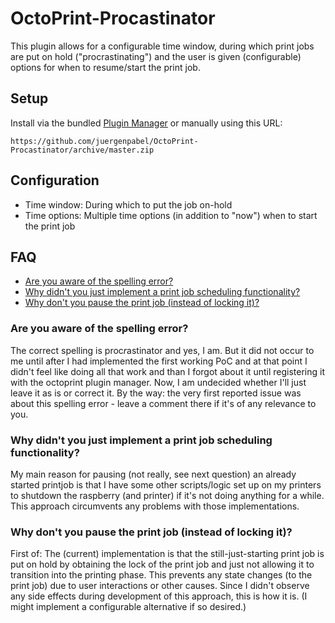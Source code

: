 # OctoPrint-Procastinator

This plugin allows for a configurable time window, during which print jobs are put on hold ("procrastinating") and
the user is given (configurable) options for when to resume/start the print job.

## Setup

Install via the bundled [Plugin Manager](https://docs.octoprint.org/en/master/bundledplugins/pluginmanager.html)
or manually using this URL:

    https://github.com/juergenpabel/OctoPrint-Procastinator/archive/master.zip

## Configuration

 * Time window: During which to put the job on-hold
 * Time options: Multiple time options (in addition to "now") when to start the print job

## FAQ

- [Are you aware of the spelling error?](#are-you-aware-of-the-spelling-error)
- [Why didn't you just implement a print job scheduling functionality?](why-didnt-you-just-implement-a-print-job-scheduling-functionality)
- [Why don't you pause the print job (instead of locking it)?](why-dont-you-pause-the-print-job-instead-of-locking-it)

### Are you aware of the spelling error?

The correct spelling is proc*r*astinator and yes, I am. But it did not occur to me until
after I had implemented the first working PoC and at that point I didn't feel like doing
all that work and than I forgot about it until registering it with the octoprint plugin
manager. Now, I am undecided whether I'll just leave it as is or correct it.
By the way: the very first reported issue was about this spelling error - leave a comment
there if it's of any relevance to you.

### Why didn't you just implement a print job scheduling functionality?

My main reason for pausing (not really, see next question) an already started printjob
is that I have some other scripts/logic set up on my printers to shutdown the raspberry
(and printer) if it's not doing anything for a while. This approach circumvents any
problems with those implementations.

### Why don't you pause the print job (instead of locking it)?

First of: The (current) implementation is that the still-just-starting print job is put
on hold by obtaining the lock of the print job and just not allowing it to transition
into the printing phase.
This prevents any state changes (to the print job) due to user interactions or other
causes. Since I didn't observe any side effects during development of this approach,
this is how it is. (I might implement a configurable alternative if so desired.)

